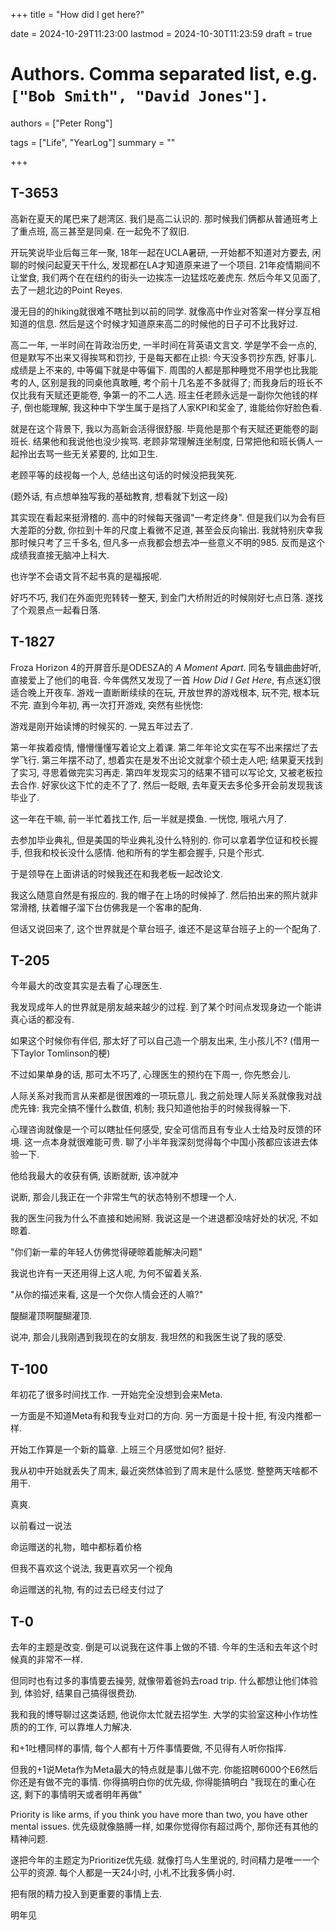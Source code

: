 +++
title = "How did I get here?"

date = 2024-10-29T11:23:00
lastmod = 2024-10-30T11:23:59
draft = true

# Authors. Comma separated list, e.g. `["Bob Smith", "David Jones"]`.
authors = ["Peter Rong"]

tags = ["Life", "YearLog"]
summary = ""

+++

## T-3653

<!--
High school
-->
高新在夏天的尾巴来了趟湾区. 
我们是高二认识的.
那时候我们俩都从普通班考上了重点班, 高三甚至是同桌.
在一起免不了叙旧.

开玩笑说毕业后每三年一聚, 18年一起在UCLA暑研, 一开始都不知道对方要去, 闲聊的时候问起夏天干什么, 发现都在LA才知道原来进了一个项目.
21年疫情期间不让堂食, 我们两个在在纽约的街头一边挨冻一边猛炫吃姜虎东.
然后今年又见面了, 去了一趟北边的Point Reyes.

漫无目的的hiking就很难不瞎扯到以前的同学.
就像高中作业对答案一样分享互相知道的信息.
然后是这个时候才知道原来高二的时候他的日子可不比我好过.

高二一年, 一半时间在背政治历史, 一半时间在背英语文言文.
学是学不会一点的, 但是默写不出来又得挨骂和罚抄, 于是每天都在止损: 今天没多罚抄东西, 好事儿.
成绩是上不来的, 中等偏下就是中等偏下.
周围的人都是那种睡觉不用学也比我能考的人, 区别是我的同桌他真敢睡, 考个前十几名差不多就得了; 而我身后的班长不仅比我有天赋还更能卷, 争第一的不二人选.
班主任老顾永远是一副你欠他钱的样子, 倒也能理解, 我这种中下学生属于是挡了人家KPI和奖金了, 谁能给你好脸色看.

就是在这个背景下, 我以为高新会活得很舒服.
毕竟他是那个有天赋还更能卷的副班长.
结果他和我说他也没少挨骂.
老顾非常理解连坐制度, 日常把他和班长俩人一起拎出去骂一些无关紧要的, 比如卫生.

老顾平等的歧视每一个人, 总结出这句话的时候没把我笑死.

(题外话, 有点想单独写我的基础教育, 想看就下划这一段)

其实现在看起来挺滑稽的.
高中的时候每天强调"一考定终身".
但是我们以为会有巨大差距的分数, 你拉到十年的尺度上看微不足道, 甚至会反向输出.
我就特别庆幸我那时候只考了三千多名, 但凡多一点我都会想去冲一些意义不明的985.
反而是这个成绩我直接无脑冲上科大.

也许学不会语文背不起书真的是福报呢.

好巧不巧, 我们在外面兜兜转转一整天, 到金门大桥附近的时候刚好七点日落.
遂找了个观景点一起看日落.

## T-1827
<!--
5 yrs ago
-->

Froza Horizon 4的开屏音乐是ODESZA的 _A Moment Apart_.
同名专辑曲曲好听, 直接爱上了他们的电音.
今年偶然又发现了一首 _How Did I Get Here_, 有点迷幻很适合晚上开夜车.
游戏一直断断续续的在玩, 开放世界的游戏根本, 玩不完, 根本玩不完.
直到今年初, 再一次打开游戏, 突然有些恍惚:

游戏是刚开始读博的时候买的. 
一晃五年过去了.

第一年挨着疫情, 懵懵懂懂写着论文上着课.
第二年年论文实在写不出来摆烂了去学飞行.
第三年摆不动了, 想着实在是发不出论文就拿个硕士走人吧; 结果夏天找到了实习, 寻思着做完实习再走.
第四年发现实习的结果不错可以写论文, 又被老板拉去合作. 好家伙这下忙的走不了了.
然后一眨眼, 去年夏天去多伦多开会前发现我该毕业了.

这一年在干嘛, 前一半忙着找工作, 后一半就是摸鱼.
一恍惚, 哦吼六月了.

<!--
## T-139
Commencement
-->
去参加毕业典礼, 但是美国的毕业典礼没什么特别的.
你可以拿着学位证和校长握手, 但我和校长没什么感情.
他和所有的学生都会握手, 只是个形式.

于是领导在上面讲话的时候我还在和我老板一起改论文.

我这么随意自然是有报应的. 我的帽子在上场的时候掉了.
然后拍出来的照片就非常滑稽, 扶着帽子溜下台仿佛我是一个客串的配角.

但话又说回来了, 这个世界就是个草台班子, 谁还不是这草台班子上的一个配角了.

## T-205
<!--
GF
-->
今年最大的改变其实是去看了心理医生.

我发现成年人的世界就是朋友越来越少的过程.
到了某个时间点发现身边一个能讲真心话的都没有.

如果这个时候你有伴侣, 那太好了可以自己造一个朋友出来, 生小孩儿不?
(借用一下Taylor Tomlinson的梗)

不过如果单身的话, 那可太不巧了, 心理医生的预约在下周一, 你先憋会儿.

人际关系对我而言从来都是很困难的一项玩意儿.
我之前处理人际关系就像我对战虎先锋: 我完全搞不懂什么数值, 机制; 我只知道他抬手的时候我得躲一下.

心理咨询就像是一个可以瞎扯任何感受, 安全可信而且有专业人士给及时反馈的环境.
这一点本身就很难能可贵.
聊了小半年我深刻觉得每个中国小孩都应该进去体验一下.

他给我最大的收获有俩, 该断就断, 该冲就冲

说断, 
那会儿我正在一个非常生气的状态特别不想理一个人.

我的医生问我为什么不直接和她闹掰.
我说这是一个进退都没啥好处的状况, 不如晾着.

"你们新一辈的年轻人仿佛觉得硬晾着能解决问题"

我说也许有一天还用得上这人呢, 为何不留着关系.

"从你的描述来看, 这是一个欠你人情会还的人嘛?"

醍醐灌顶啊醍醐灌顶.

说冲, 那会儿我刚遇到我现在的女朋友.
我坦然的和我医生说了我的感受.

<!-- TODO -->

<!--
Road trip * 2

## T-138
今年又去了两次长的Road trip.
年初从湾区开到了匹兹堡, 

毕业典礼之后带爸妈去了趟美西大环线: 湾区, 盐湖城, 黄石, 拱门, 大峡谷, 拉斯维加斯, LA, 湾区.
我去年去黄石是去了就回, 一路上的风景变化还算熟悉.

但是从黄石去大峡谷的路就很不一样了.
去年十月黄石就是零下, 今年六月还是零下; 大半年都是冬天.
开下去两天, 到了大峡谷就三十多度了. 
我爸妈说这是春夏秋冬都玩了一遍.

第一次照顾爸妈的吃喝拉撒还是挺不容易的.
一开始还担心他们中国胃, 甚至带了大米出门.
结果到最后他们吃的最香是在羚羊谷附近的美国饭.

我爸爱上了德州烤肉的pulled brisket.
-->

## T-100
<!-- New job  -->
年初花了很多时间找工作.
一开始完全没想到会来Meta.

一方面是不知道Meta有和我专业对口的方向. 
另一方面是十投十拒, 有没内推都一样.

开始工作算是一个新的篇章.
上班三个月感觉如何? 挺好.

我从初中开始就丢失了周末, 最近突然体验到了周末是什么感觉.
整整两天啥都不用干.

真爽.

以前看过一说法

命运赠送的礼物，暗中都标着价格

但我不喜欢这个说法, 我更喜欢另一个视角

命运赠送的礼物, 有的过去已经支付过了

## T-0

去年的主题是改变. 
倒是可以说我在这件事上做的不错. 
今年的生活和去年这个时候真的非常不一样.

但同时也有过多的事情要去操劳, 就像带着爸妈去road trip.
什么都想让他们体验到, 体验好, 结果自己搞得很费劲.

我和我的博导聊过这类话题, 他说你太忙就去招学生.
大学的实验室这种小作坊性质的的工作, 可以靠堆人力解决.

和+1吐槽同样的事情, 每个人都有十万件事情要做, 不见得有人听你指挥. 

但我的+1说Meta作为Meta最大的特点就是事儿做不完.
你能招聘6000个E6然后你还是有做不完的事情.
你得搞明白你的优先级, 你得能搞明白 "我现在的重心在这, 剩下的事情明天或者明年再做"

Priority is like arms, if you think you have more than two, you have other mental issues.
优先级就像胳膊一样, 如果你觉得你有超过两个, 那你还有其他的精神问题.

遂把今年的主题定为Prioritize优先级.
就像打鸟人生里说的, 时间精力是唯一一个公平的资源. 
每个人都是一天24小时, 小札不比我多俩小时.

把有限的精力投入到更重要的事情上去.

明年见
